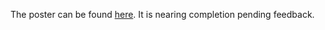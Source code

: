 The poster can be found [here](https://drive.google.com/open?id=1la2OEj_H5j2mp_TofkBSYIdjtKk1P0wS). It is nearing completion pending feedback.
